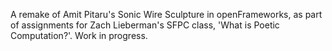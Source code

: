 A remake of Amit Pitaru's Sonic Wire Sculpture in openFrameworks, as part of assignments for Zach Lieberman's SFPC class, 'What is Poetic Computation?'. Work in progress.
